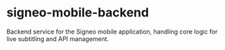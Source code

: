 # signeo-mobile-backend
Backend service for the Signeo mobile application, handling core logic for live subtitling and API management.
